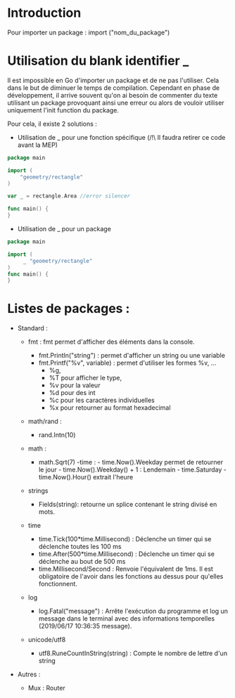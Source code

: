 # Introduction

Pour importer un package : import ("nom_du_package")

# Utilisation du blank identifier _
Il est impossible en Go d'importer un package et de ne pas l'utiliser. Cela dans le but de diminuer le temps de compilation.
Cependant en phase de développement, il arrive souvent qu'on ai besoin de commenter du texte utilisant un package provoquant ainsi une erreur ou alors de vouloir utiliser uniquement l'init function du package.

Pour cela, il existe 2 solutions :
- Utilisation de _ pour une fonction spécifique (/!\ Il faudra retirer ce code avant la MEP)
```go
package main

import (  
    "geometry/rectangle" 
)

var _ = rectangle.Area //error silencer

func main() {
}
```

- Utilisation de _ pour un package

```go
package main 

import (   
     _ "geometry/rectangle" 
)
func main() {
}
```

# Listes de packages :

- Standard :

  - fmt :
    fmt permet d'afficher des éléments dans la console.
    - fmt.Println("string") : permet d'afficher un string ou une variable
    - fmt.Printf("%v", variable) : permet d'utiliser les formes %v, ...
      - %g,
      - %T pour afficher le type,
      - %v pour la valeur
      - %d pour des int
      - %c pour les caractères individuelles
      - %x pour retourner au format hexadecimal
  - math/rand :
    - rand.Intn(10)
  - math :
    - math.Sqrt(7)
      -time : - time.Now().Weekday permet de retourner le jour - time.Now().Weekday() + 1 : Lendemain - time.Saturday - time.Now().Hour() extrait l'heure
  - strings
    - Fields(string): retourne un splice contenant le string divisé en mots.
  - time 
    - time.Tick(100*time.Millisecond) : Déclenche un timer qui se déclenche toutes les 100 ms
    - time.After(500*time.Millisecond) : Déclenche un timer qui se déclenche au bout de 500 ms
    - time.Millisecond/Second : Renvoie l'équivalent de 1ms. Il est obligatoire de l'avoir dans les fonctions au dessus pour qu'elles fonctionnent.
    
  - log
    - log.Fatal("message") : Arrête l'exécution du programme et log un message dans le terminal avec des informations temporelles (2019/06/17 10:36:35 message).
  - unicode/utf8
    - utf8.RuneCountInString(string) : Compte le nombre de lettre d'un string

- Autres :
  - Mux : Router
